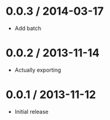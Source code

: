 0.0.3 / 2014-03-17
==================

  * Add batch

0.0.2 / 2013-11-14
==================

  * Actually exporting


0.0.1 / 2013-11-12
==================

  * Initial release

